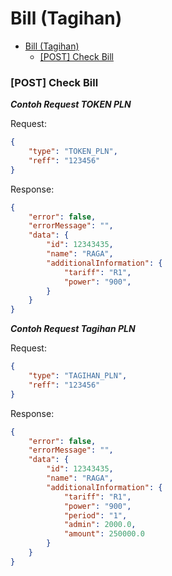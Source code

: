 # Bill (Tagihan)
- [Bill (Tagihan)](#bill-tagihan)
    - [[POST] Check Bill](#post-check-bill)
### [POST] Check Bill

***Contoh Request TOKEN PLN***

Request:
```json
{
    "type": "TOKEN_PLN",
    "reff": "123456"
}
```

Response:
```json
{
    "error": false,
    "errorMessage": "",
    "data": {
        "id": 12343435,
        "name": "RAGA",
        "additionalInformation": {
            "tariff": "R1",
            "power": "900",
        }
    }
}
```

***Contoh Request Tagihan PLN***

Request:
```json
{
    "type": "TAGIHAN_PLN",
    "reff": "123456"
}
```

Response:
```json
{
    "error": false,
    "errorMessage": "",
    "data": {
        "id": 12343435,
        "name": "RAGA",
        "additionalInformation": {
            "tariff": "R1",
            "power": "900",
            "period": "1",
            "admin": 2000.0,
            "amount": 250000.0
        }
    }
}
```
